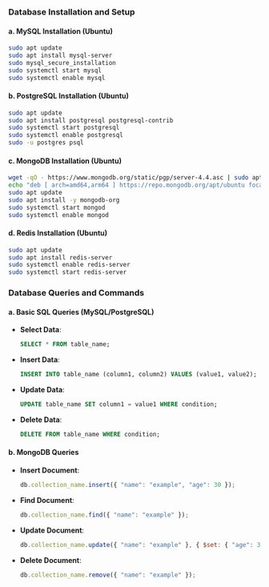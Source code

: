 ### **Database Installation and Setup**

#### a. **MySQL Installation (Ubuntu)**
```bash
sudo apt update
sudo apt install mysql-server
sudo mysql_secure_installation
sudo systemctl start mysql
sudo systemctl enable mysql
```

#### b. **PostgreSQL Installation (Ubuntu)**
```bash
sudo apt update
sudo apt install postgresql postgresql-contrib
sudo systemctl start postgresql
sudo systemctl enable postgresql
sudo -u postgres psql
```

#### c. **MongoDB Installation (Ubuntu)**
```bash
wget -qO - https://www.mongodb.org/static/pgp/server-4.4.asc | sudo apt-key add -
echo "deb [ arch=amd64,arm64 ] https://repo.mongodb.org/apt/ubuntu focal/mongodb-org/4.4 multiverse" | sudo tee /etc/apt/sources.list.d/mongodb-org-4.4.list
sudo apt update
sudo apt install -y mongodb-org
sudo systemctl start mongod
sudo systemctl enable mongod
```

#### d. **Redis Installation (Ubuntu)**
```bash
sudo apt update
sudo apt install redis-server
sudo systemctl enable redis-server
sudo systemctl start redis-server
```

### **Database Queries and Commands**

#### a. **Basic SQL Queries (MySQL/PostgreSQL)**
- **Select Data**: 
  ```sql
  SELECT * FROM table_name;
  ```
- **Insert Data**:
  ```sql
  INSERT INTO table_name (column1, column2) VALUES (value1, value2);
  ```
- **Update Data**:
  ```sql
  UPDATE table_name SET column1 = value1 WHERE condition;
  ```
- **Delete Data**:
  ```sql
  DELETE FROM table_name WHERE condition;
  ```


#### b. **MongoDB Queries**
- **Insert Document**:
  ```js
  db.collection_name.insert({ "name": "example", "age": 30 });
  ```
- **Find Document**:
  ```js
  db.collection_name.find({ "name": "example" });
  ```
- **Update Document**:
  ```js
  db.collection_name.update({ "name": "example" }, { $set: { "age": 31 } });
  ```
- **Delete Document**:
  ```js
  db.collection_name.remove({ "name": "example" });
  ```
